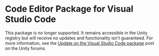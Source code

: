 # Code Editor Package for Visual Studio Code

This package is no longer supported. It remains accessible in the Unity registry but will receive no updates and functionality isn't guaranteed. For more information, see the [Update on the Visual Studio Code package](https://forum.unity.com/threads/update-on-the-visual-studio-code-package.1302621/) post on the Unity forums.
